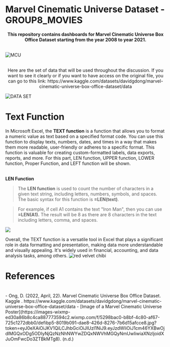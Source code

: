 # Marvel Cinematic Universe Dataset - GROUP8_MOVIES

<div align="center">
  <strong>This repository contains dashboards for Marvel Cinematic Universe Box Office Dataset starting from the year 2008 to year 2021.</strong>
</div>  

<br>

![MCU](https://github.com/aprilrhose/Movie_MCU-Dataset_GROUP8/assets/143881769/bbda7c5f-ed47-44d9-9caf-b40631f4c335)
<br>
<br>
<div align="center">
  Here are the set of data that will be used throughout the discussion. If you want to see it clearly or if you want to have access on the original file, you can go to this link: https://www.kaggle.com/datasets/davidgdong/marvel-cinematic-universe-box-office-dataset/data 
</div>

![DATA SET](https://github.com/aprilrhose/Movie_MCU-Dataset_GROUP8/assets/143881769/7b3a412d-be16-4d40-91ff-8784fb58bac6)
<br>
# Text Function

In Microsoft Excel, the **TEXT function** is a function that allows you to format a numeric value as text based on a specified format code. You can use this function to display texts, numbers, dates, and times in a way that makes them more readable, user-friendly or adheres to a specific format. This function is valuable for creating custom-formatted labels, data exports, reports, and more. For this part, LEN function, UPPER function, LOWER function, Proper Function, and LEFT function will be shown.
<br>
<br>

**LEN Function**
<br>
>The **LEN function** is used to count the number of characters in a given text string, including letters, numbers, symbols, and spaces. The basic syntax for this function  is **=LEN(text)**. 

>For example, if cell A1 contains the text "Iron Man", then you can use **=LEN(A1).** The result will be 8 as there are 8 characters in the text including letters, comma, and spaces.


<p align="left">
  <img src="https://github.com/aprilrhose/Movie_MCU-Dataset_GROUP8/assets/143881769/cc708df8-ec60-4c8b-9e78-260b0e57e828">
</p>







Overall, the TEXT function is a versatile tool in Excel that plays a significant role in data formatting and presentation, making data more understandable and visually appealing. It's widely used in financial, accounting, and data analysis tasks, among others.
![red velvet chibi](https://github.com/aprilrhose/Movie_MCU-Dataset_GROUP8/assets/143881769/f7c3aa0b-26f8-4ab3-955e-29c6e91f25f5)










# **References**
<br>
- Ong, D. (2022, April, 22). Marvel Cinematic Universe Box Office Dataset. Kaggle . https://www.kaggle.com/datasets/davidgdong/marvel-cinematic-universe-box-office-dataset/data
- [Image of a Marvel Cinematic Universe Poster](https://images-wixmp-ed30a86b8c4ca887773594c2.wixmp.com/f/5298bac0-b8bf-4c80-af67-725c1272dbb0/defibp5-8019b091-dae8-426d-8276-7b6d15afcce8.jpg?token=eyJ0eXAiOiJKV1QiLCJhbGciOiJIUzI1NiJ9.eyJzdWIiOiJ1cm46YXBwOjdlMGQxODg5ODIyNjQzNzNhNWYwZDQxNWVhMGQyNmUwIiwiaXNzIjoidXJuOmFwcDo3ZTBkMTg8). (n.d.)
